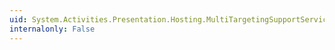 ```yaml
---
uid: System.Activities.Presentation.Hosting.MultiTargetingSupportService
internalonly: False
---
```

